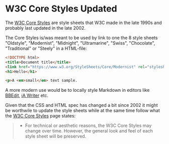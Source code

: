 # W3C Core Styles Updated 

The [W3C Core Styles][] are style sheets that W3C made in the late 1990s and probably last updated in the late 2002. 

[w3c core styles]: https://www.w3.org/StyleSheets/Core/ 

The Core Styles is/was meant to be used by link to one the 8 style sheets "Oldstyle", "Modernist", "Midnight", "Ultramarine", "Swiss", "Chocolate", "Traditional" or "Steely" in a HTML-file:

```html
<!DOCTYPE html>
<title>Document title</title>
<link href="https://www.w3.org/StyleSheets/Core/Modernist" rel="stylesheet" type="text/css">
<h1>Hello</h1>

<p>A <em>small</em> text sample.
```

A more modern use would be to locally style Markdown in editors like [BBEdit][], [iA Writer][] etc. 

[bbedit]: https://www.barebones.com/products/bbedit/
[ia writer]: https://ia.net/writer

Given that the CSS and HTML spec has changed a bit since 2002 it might be worthwile to update the style sheets while at the same time follow what the [W3C Core Styles][] page states:

> - For technical or aesthetic reasons, the W3C Core Styles may change over time. However, the general look and feel of each style sheet will be preserved.
